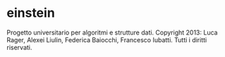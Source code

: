 einstein
========
Progetto universitario per algoritmi e strutture dati.
Copyright 2013: Luca Rager, Alexei Liulin, Federica Baiocchi, Francesco Iubatti. 
Tutti i diritti riservati. 
